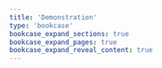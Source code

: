 ```yaml
---
title: 'Demonstration'
type: 'bookcase'
bookcase_expand_sections: true
bookcase_expand_pages: true
bookcase_expand_reveal_content: true
---
```

